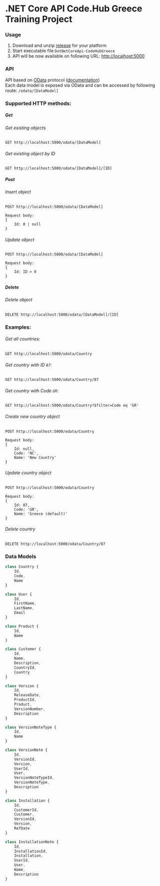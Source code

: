 # .NET Core API Code.Hub Greece Training Project

### Usage
1. Download and unzip [release](https://github.com/kindratsm/DotNetCoreApi-CodeHubGreece/releases) for your platform
2. Start executable file `DotNetCoreApi-CodeHubGreece`
3. API will be now available on following URL: [http://localhost:5000](http://localhost:5000)

### API
API based on [OData](https://www.odata.org) protocol ([documentation](http://docs.oasis-open.org/odata/odata/v4.01/odata-v4.01-part1-protocol.html))\
Each data model is exposed via OData and can be accessed by following route: `/odata/[DataModel]`
### Supported HTTP methods:
##### Get
###### Get existing objects
```
GET http://localhost:5000/odata/[DataModel]
```
###### Get existing object by ID
```
GET http://localhost:5000/odata/[DataModel]/[ID]
```
##### Post
###### Insert object
```
POST http://localhost:5000/odata/[DataModel]

Request body:
{
    Id: 0 | null
}
```
###### Update object
```
POST http://localhost:5000/odata/[DataModel]

Request body:
{
    Id: ID > 0
}
```
##### Delete
###### Delete object
```
DELETE http://localhost:5000/odata/[DataModel]/[ID]
```
### Examples:
###### Get all countries:
```
GET http://localhost:5000/odata/Country
```
###### Get country with ID `87`:
```
GET http://localhost:5000/odata/Country/87
```
###### Get country with Code `GR`:
```
GET http://localhost:5000/odata/Country?$filter=Code eq 'GR'
```
###### Create new country object
```
POST http://localhost:5000/odata/Country

Request body:
{
    Id: null,
    Code: 'NC',
    Name: 'New Country'
}
```
###### Update country object
```
POST http://localhost:5000/odata/Country

Request body:
{
    Id: 87,
    Code: 'GR',
    Name: 'Greece (default)'
}
```
###### Delete country
```
DELETE http://localhost:5000/odata/Country/87
```
### Data Models
```js
class Country {
    Id,
    Code,
    Name
}

class User {
    Id,
    FirstName,
    LastName,
    Email
}

class Product {
    Id,
    Name
}

class Customer {
    Id,
    Name,
    Description,
    CountryId,
    Country
}

class Version {
    Id,
    ReleaseDate,
    ProductId,
    Product,
    VersionNumber,
    Description
}

class VersionNoteType {
    Id,
    Name
}

class VersionNote {
    Id,
    VersionId,
    Version,
    UserId,
    User,
    VersionNoteTypeId,
    VersionNoteType,
    Description
}

class Installation {
    Id,
    CustomerId,
    Customer,
    VersionId,
    Version,
    RefDate
}

class InstallationNote {
    Id,
    InstallationId,
    Installation,
    UserId,
    User,
    Name,
    Description
}
```
